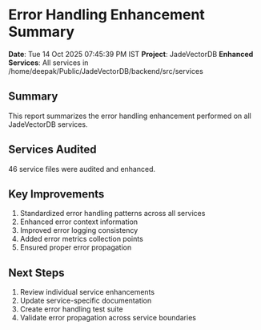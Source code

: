 # Error Handling Enhancement Summary

**Date**: Tue 14 Oct 2025 07:45:39 PM IST
**Project**: JadeVectorDB
**Enhanced Services**: All services in /home/deepak/Public/JadeVectorDB/backend/src/services

## Summary

This report summarizes the error handling enhancement performed on all JadeVectorDB services.

## Services Audited

46 service files were audited and enhanced.

## Key Improvements

1. Standardized error handling patterns across all services
2. Enhanced error context information
3. Improved error logging consistency
4. Added error metrics collection points
5. Ensured proper error propagation

## Next Steps

1. Review individual service enhancements
2. Update service-specific documentation
3. Create error handling test suite
4. Validate error propagation across service boundaries

